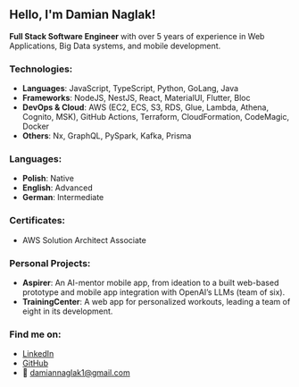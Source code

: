 ## Hello, I'm Damian Naglak! ##

**Full Stack Software Engineer** with over 5 years of experience in Web Applications, Big Data systems, and mobile development. 

### Technologies:
- **Languages**: JavaScript, TypeScript, Python, GoLang, Java
- **Frameworks**: NodeJS, NestJS, React, MaterialUI, Flutter, Bloc
- **DevOps & Cloud**: AWS (EC2, ECS, S3, RDS, Glue, Lambda, Athena, Cognito, MSK), GitHub Actions, Terraform, CloudFormation, CodeMagic, Docker
- **Others**: Nx, GraphQL, PySpark, Kafka, Prisma

### Languages:
- **Polish**: Native
- **English**: Advanced
- **German**: Intermediate

### Certificates:
- AWS Solution Architect Associate


### Personal Projects:
- **Aspirer**: An AI-mentor mobile app, from ideation to a built web-based prototype and mobile app integration with OpenAI’s LLMs (team of six).
- **TrainingCenter**: A web app for personalized workouts, leading a team of eight in its development.

### Find me on:
- [LinkedIn](https://linkedin.com/in/damian-naglak)
- [GitHub](https://github.com/naslakboss)
- 📧 damiannaglak1@gmail.com
